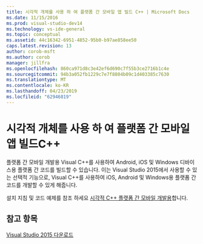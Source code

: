 ```yaml
---
title: 시각적 개체를 사용 하 여 플랫폼 간 모바일 앱 빌드 C++ | Microsoft Docs
ms.date: 11/15/2016
ms.prod: visual-studio-dev14
ms.technology: vs-ide-general
ms.topic: conceptual
ms.assetid: 44c16342-6951-4852-95b0-b97ae858ee50
caps.latest.revision: 13
author: corob-msft
ms.author: corob
manager: jillfra
ms.openlocfilehash: 860ca971d8c3e42ef6d690c7f55b3ce2716b1c4e
ms.sourcegitcommit: 94b3a052fb1229c7e7f8804b09c1d403385c7630
ms.translationtype: MT
ms.contentlocale: ko-KR
ms.lasthandoff: 04/23/2019
ms.locfileid: "62946819"
---
```

# <a name="build-cross-platform-mobile-apps-with-visual-c"></a>시각적 개체를 사용 하 여 플랫폼 간 모바일 앱 빌드C++
플랫폼 간 모바일 개발용 Visual C++를 사용하여 Android, iOS 및 Windows 디바이스용 플랫폼 간 코드를 빌드할 수 있습니다. 이는 Visual Studio 2015에서 사용할 수 있는 선택적 기능으로, Visual C++를 사용하여 iOS, Android 및 Windows용 플랫폼 간 코드를 개발할 수 있게 해줍니다.  
  
 설치 지침 및 코드 예제를 참조 하세요 [시각적 C++ 플랫폼 간 모바일 개발용](../cross-platform/visual-cpp-for-cross-platform-mobile-development.md)합니다.  
  
## <a name="see-also"></a>참고 항목  
 [Visual Studio 2015 다운로드](http://go.microsoft.com/fwlink/?linkid=517106)